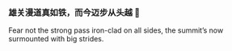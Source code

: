 ### 雄关漫道真如铁，而今迈步从头越 🔴
Fear not the strong pass iron-clad on all sides, the summit’s now surmounted with big strides.

<!--
**wangsichen222/wangsichen222** is a ✨ _special_ ✨ repository because its `README.md` (this file) appears on your GitHub profile.

Here are some ideas to get you started:

- 🔭 I’m currently working on ...
- 🌱 I’m currently learning ...
- 👯 I’m looking to collaborate on ...
- 🤔 I’m looking for help with ...
- 💬 Ask me about ...
- 📫 How to reach me: ...
- 😄 Pronouns: ...
- ⚡ Fun fact: ...
-->
